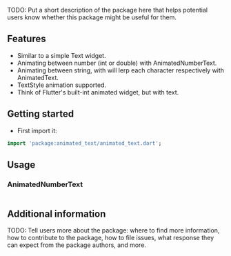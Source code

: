 <!--
This README describes the package. If you publish this package to pub.dev,
this README's contents appear on the landing page for your package.

For information about how to write a good package README, see the guide for
[writing package pages](https://dart.dev/guides/libraries/writing-package-pages).

For general information about developing packages, see the Dart guide for
[creating packages](https://dart.dev/guides/libraries/create-library-packages)
and the Flutter guide for
[developing packages and plugins](https://flutter.dev/developing-packages).
-->

TODO: Put a short description of the package here that helps potential users
know whether this package might be useful for them.

## Features

- Similar to a simple Text widget.
- Animating between number (int or double) with AnimatedNumberText.
- Animating between string, with will lerp each character respectively with AnimatedText.
- TextStyle animation supported.
- Think of Flutter's built-int animated widget, but with text.

## Getting started

- First import it:

```dart
import 'package:animated_text/animated_text.dart';
```

## Usage

### AnimatedNumberText

![]()

## Additional information

TODO: Tell users more about the package: where to find more information, how to
contribute to the package, how to file issues, what response they can expect
from the package authors, and more.
